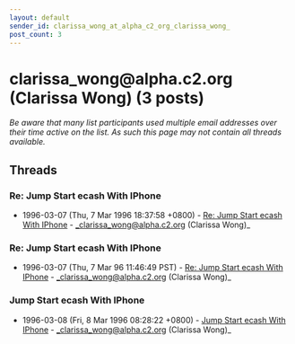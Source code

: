 ```yaml
---
layout: default
sender_id: clarissa_wong_at_alpha_c2_org_clarissa_wong_
post_count: 3
---
```


# clarissa_wong<span>@</span>alpha.c2.org (Clarissa Wong) (3 posts)

_Be aware that many list participants used multiple email addresses over their time active on the list. As such this page may not contain all threads available._

## Threads

### Re: Jump Start ecash With IPhone
+ 1996-03-07 (Thu, 7 Mar 1996 18:37:58 +0800) - [Re: Jump Start ecash With IPhone](/archive/1996/03/7ae9cbcf114800d9d66958d8cf1fe00e500ca7b49212e04023a5ee52e059b0cb) - _clarissa_wong@alpha.c2.org (Clarissa Wong)_

### Re: Jump Start ecash With IPhone
+ 1996-03-07 (Thu, 7 Mar 96 11:46:49 PST) - [Re: Jump Start ecash With IPhone](/archive/1996/03/0a2b41ae09cc81ed73421df7538ad3030db1e9db6e315e21e37566a501bcb318) - _clarissa_wong@alpha.c2.org (Clarissa Wong)_

### Jump Start ecash With IPhone
+ 1996-03-08 (Fri, 8 Mar 1996 08:28:22 +0800) - [Jump Start ecash With IPhone](/archive/1996/03/aee5f85a3b82ee1de26720cc1f09ff3872932b89d9342aa85ff760fc25a92c75) - _clarissa_wong@alpha.c2.org (Clarissa Wong)_

